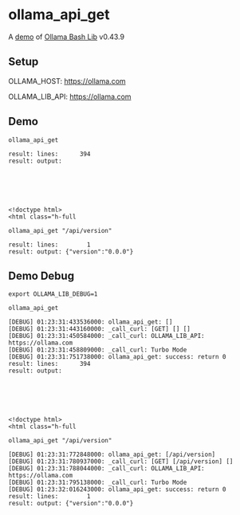 # ollama_api_get

A [demo](../README.md#demos) of [Ollama Bash Lib](https://github.com/attogram/ollama-bash-lib) v0.43.9

## Setup

OLLAMA_HOST: https://ollama.com

OLLAMA_LIB_API: https://ollama.com


## Demo


```
ollama_api_get

result: lines:      394
result: output: 






<!doctype html>
<html class="h-full
```

```
ollama_api_get "/api/version"

result: lines:        1
result: output: {"version":"0.0.0"}
```

## Demo Debug

`export OLLAMA_LIB_DEBUG=1`


```
ollama_api_get

[DEBUG] 01:23:31:433536000: ollama_api_get: []
[DEBUG] 01:23:31:443160000: _call_curl: [GET] [] []
[DEBUG] 01:23:31:450584000: _call_curl: OLLAMA_LIB_API: https://ollama.com
[DEBUG] 01:23:31:458809000: _call_curl: Turbo Mode
[DEBUG] 01:23:31:751738000: ollama_api_get: success: return 0
result: lines:      394
result: output: 






<!doctype html>
<html class="h-full
```

```
ollama_api_get "/api/version"

[DEBUG] 01:23:31:772848000: ollama_api_get: [/api/version]
[DEBUG] 01:23:31:780937000: _call_curl: [GET] [/api/version] []
[DEBUG] 01:23:31:788044000: _call_curl: OLLAMA_LIB_API: https://ollama.com
[DEBUG] 01:23:31:795138000: _call_curl: Turbo Mode
[DEBUG] 01:23:32:016243000: ollama_api_get: success: return 0
result: lines:        1
result: output: {"version":"0.0.0"}
```
